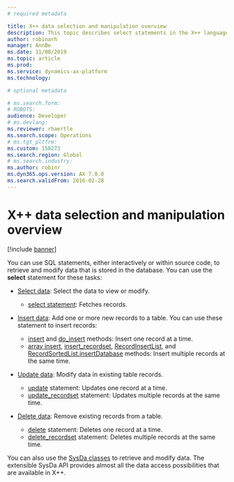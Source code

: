 ```yaml
---
# required metadata

title: X++ data selection and manipulation overview
description: This topic describes select statements in the X++ language.
author: robinarh
manager: AnnBe
ms.date: 11/08/2019
ms.topic: article
ms.prod:
ms.service: dynamics-ax-platform
ms.technology:

# optional metadata

# ms.search.form:
# ROBOTS:
audience: Developer
# ms.devlang:
ms.reviewer: rhaertle
ms.search.scope: Operations
# ms.tgt_pltfrm:
ms.custom: 150273
ms.search.region: Global
# ms.search.industry:
ms.author: robinr
ms.dyn365.ops.version: AX 7.0.0
ms.search.validFrom: 2016-02-28
---
```


# X++ data selection and manipulation overview

[!include [banner](../../includes/banner.md)]

You can use SQL statements, either interactively or within source code, to retrieve and modify data that is stored in the database. You can use the **select** statement for these tasks:

- [Select data](xpp-select.md): Select the data to view or modify.

    - [select statement](xpp-select-statement.md): Fetches records.

- [Insert data](xpp-insert.md): Add one or more new records to a table. You can use these statement to insert records:

    - [insert](xpp-insert.md#insert-method) and [do_insert](xpp-insert.md#insert-method) methods: Insert one record at a time.
    - [array insert](xpp-insert.md#array-insert-method), [insert\_recordset](xpp-insert.md#insert-statement), [RecordInsertList](xpp-insert.md#record-insert-list-method), and [RecordSortedList.insertDatabase](xpp-insert.md#insert-database-method) methods: Insert multiple records at the same time.

- [Update data](xpp-update.md): Modify data in existing table records.
    - [update](xpp-update.md#update-statement) statement: Updates one record at a time.
    - [update\_recordset](xpp-update.md#update-recordset-statement) statement: Updates multiple records at the same time.

- [Delete data](xpp-delete.md): Remove existing records from a table.

    - [delete](xpp-delete.md#delete-statement) statement: Deletes one record at a time.
    - [delete\_recordset](xpp-delete.md#delete-recordset-statement) statement: Deletes multiple records at the same time.

You can also use the [SysDa classes](../sysda.md) to retrieve and modify data. The extensible SysDa API provides almost all the data access possibilities that are available in X++.
